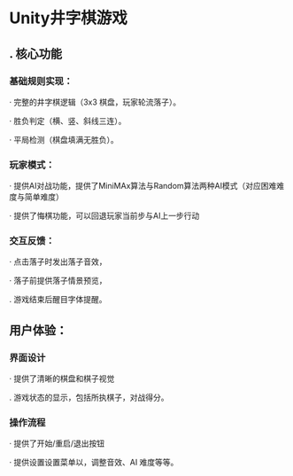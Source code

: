 # Unity井字棋游戏
## . 核心功能​​
### 基础规则实现​​：
 
 · 完整的井字棋逻辑（3x3 棋盘，玩家轮流落子）。

 · 胜负判定（横、竖、斜线三连）。

 · 平局检测（棋盘填满无胜负）。

### ​​玩家模式​​：
 · 提供AI对战功能，提供了MiniMAx算法与Random算法两种AI模式（对应困难难度与简单难度）

 · 提供了悔棋功能，可以回退玩家当前步与AI上一步行动

### 交互反馈：
 · 点击落子时发出落子音效，

 · 落子前提供落子情景预览，

 . 游戏结束后醒目字体提醒。

## 用户体验：
### 界面设计
 · 提供了清晰的棋盘和棋子视觉
 
 . 游戏状态的显示，包括所执棋子，对战得分。

### 操作流程
 · 提供了开始/重启/退出按钮
 
 · 提供设置设置菜单以，调整音效、AI 难度等等。
 
